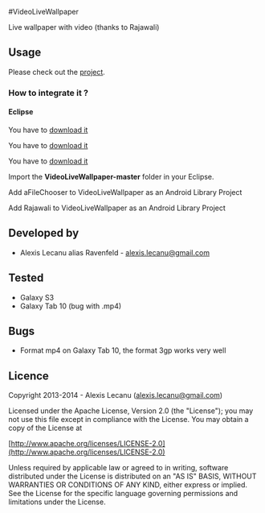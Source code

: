 #VideoLiveWallpaper


Live wallpaper with video (thanks to Rajawali)


## Usage

Please check out the [project](https://github.com/ravenfeld/VideoLiveWallpaper/tree/master).


### How to integrate it ?

#### Eclipse

 You have to [download it](https://github.com/ravenfeld/VideoLiveWallpaper/archive/master.zip) 
 
 You have to [download it](https://github.com/ravenfeld/aFileChooser/archive/dev.zip) 
 
 You have to [download it](https://github.com/ravenfeld/Rajawali/archive/my-dev.zip) 
 
 Import the **VideoLiveWallpaper-master** folder in your Eclipse.
 
 Add aFileChooser to VideoLiveWallpaper as an Android Library Project

 Add Rajawali to VideoLiveWallpaper as an Android Library Project
   
## Developed by
  * Alexis Lecanu alias Ravenfeld - [alexis.lecanu@gmail.com](mailto:alexis.lecanu@gmail.com)
    
## Tested 
  * Galaxy S3
  * Galaxy Tab 10 (bug with .mp4) 
    
## Bugs
  * Format mp4 on Galaxy Tab 10, the format 3gp works very well	
  
## Licence
    
Copyright 2013-2014 - Alexis Lecanu ([alexis.lecanu@gmail.com](mailto:alexis.lecanu@gmail.com))
    
Licensed under the Apache License, Version 2.0 (the "License"); you may not
use this file except in compliance with the License. You may obtain a copy of
the License at

  [http://www.apache.org/licenses/LICENSE-2.0](http://www.apache.org/licenses/LICENSE-2.0)
    
Unless required by applicable law or agreed to in writing, software
distributed under the License is distributed on an "AS IS" BASIS, WITHOUT
WARRANTIES OR CONDITIONS OF ANY KIND, either express or implied. See the
License for the specific language governing permissions and limitations under
the License.
